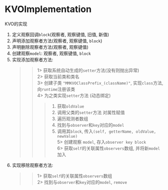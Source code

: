 # KVOImplementation
KVO的实现

 1. 定义观察回调`block`(观察者, 观察键值, 旧值, 新值)<br>
 2. 声明添加观察者方法(观察者, 观察键值, `block`)<br>
 3. 声明删除观察者方法(观察者, 观察键值)<br>
 4. 创建观察`model`: 观察者, 观察键值, `block`<br>
 5. 实现添加观察者方法:<br>
    >>1> 获取系统自动生成的`setter`方法(没有则抛出异常)<br>
    >>2> 获取当前类和类名<br>
    >>3> 创建子类 `"MMKVOClassPrefix_(className)"`, 实现`class`方法, 向`runtime`注册该类<br>
    >>4> 为之类实现`setter`方法 (动态绑定)<br>
    >>>1) 获取`oldValue`<br>
    >>>2) 调用父类的`setter`方法 对属性赋值<br>
    >>>3) 遍历观测者数组<br>
    >>>4) 找到与`observer`和`key`对应的`model`<br>
    >>>5) 调用其`block`, 传入`(self, getterName, oldValue, newValue)`<br>
    >>5> 创建观察 `model`, 存入`observer key block`<br>
    >>6> 获取`self`的关联属性`observers`数组, 并将新`model`加入<br>
 6. 实现移除观察者方法:<br>
    >>1> 获取`self`的关联属性`observers`数组<br>
    >>2> 找到与`observer`和`key`对应的`model`, `remove`<br>
